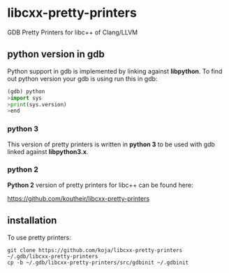# libcxx-pretty-printers

GDB Pretty Printers for libc++ of Clang/LLVM

## python version in gdb

Python support in gdb is implemented by linking against **libpython**. To find out python version your gdb is using run this in gdb:

```python
(gdb) python
>import sys
>print(sys.version)
>end
```

### python 3

This version of pretty printers is written in **python 3** to be used with gdb linked against **libpython3.x**.

### python 2

**Python 2** version of pretty printers for libc++ can be found here:

https://github.com/koutheir/libcxx-pretty-printers

## installation

To use pretty printers:
```
git clone https://github.com/koja/libcxx-pretty-printers ~/.gdb/libcxx-pretty-printers
cp -b ~/.gdb/libcxx-pretty-printers/src/gdbinit ~/.gdbinit
```
